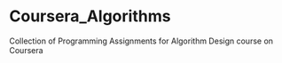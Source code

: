 # Coursera_Algorithms
Collection of Programming Assignments for Algorithm Design course on Coursera
